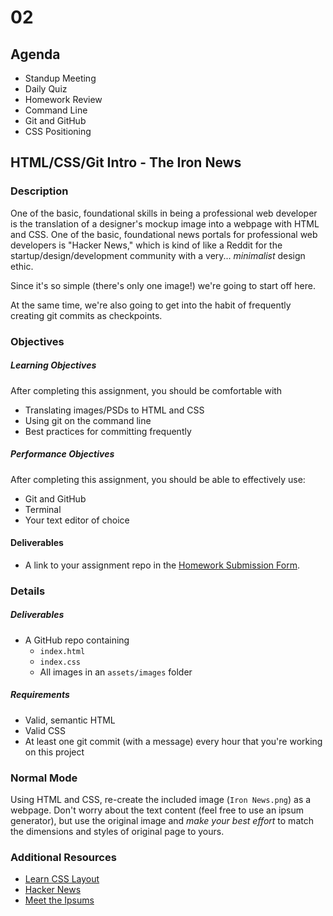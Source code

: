 # 02

## Agenda

* Standup Meeting
* Daily Quiz
* Homework Review
* Command Line
* Git and GitHub
* CSS Positioning

## HTML/CSS/Git Intro - The Iron News

### Description

One of the basic, foundational skills in being a professional web developer is the translation of a designer's mockup image into a webpage with HTML and CSS. One of the basic, foundational news portals for professional web developers is "Hacker News," which is kind of like a Reddit for the startup/design/development community with a very... *minimalist* design ethic.

Since it's so simple (there's only one image!) we're going to start off here.

At the same time, we're also going to get into the habit of frequently creating git commits as checkpoints.

### Objectives

##### Learning Objectives

After completing this assignment, you should be comfortable with

* Translating images/PSDs to HTML and CSS
* Using git on the command line
* Best practices for committing frequently

##### Performance Objectives

After completing this assignment, you should be able to effectively use:

* Git and GitHub
* Terminal
* Your text editor of choice

#### Deliverables

* A link to your assignment repo in the [Homework Submission Form](https://docs.google.com/a/theironyard.com/forms/d/1kgFQrS4ZIh-h82ruErBGX9lTF3PIomq01kTvT2DZr2A/viewform).

### Details

##### Deliverables

* A GitHub repo containing
    * `index.html`
    * `index.css`
    * All images in an `assets/images` folder

##### Requirements

* Valid, semantic HTML
* Valid CSS
* At least one git commit (with a message) every hour that you're working on this project

### Normal Mode

Using HTML and CSS, re-create the included image (`Iron News.png`) as a webpage. Don't worry about the text content (feel free to use an ipsum generator), but use the original image and *make your best effort* to match the dimensions and styles of original page to yours.

### Additional Resources

* [Learn CSS Layout](http://learnlayout.com/toc.html)
* [Hacker News](http://news.ycombinator.com)
* [Meet the Ipsums](http://meettheipsums.com/)
